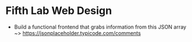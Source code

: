 # Fifth Lab Web Design
- Build a functional frontend that grabs information from this JSON array ~> https://jsonplaceholder.typicode.com/comments
